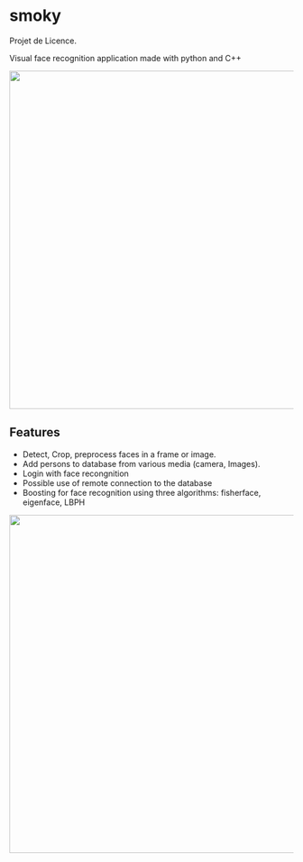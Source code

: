 # smoky
Projet de Licence.

Visual face recognition application made with python and C++

<img src="https://github.com/riless/smoky/blob/master/img/home.jpg" width="600">


Features
--------
* Detect, Crop, preprocess faces in a frame or image.
* Add persons to database from various media (camera, Images).
* Login with face recongnition
* Possible use of remote connection to the database
* Boosting for face recognition using three algorithms: fisherface, eigenface, LBPH

<img src="https://github.com/riless/smoky/blob/master/img/add.jpg" width="600">
